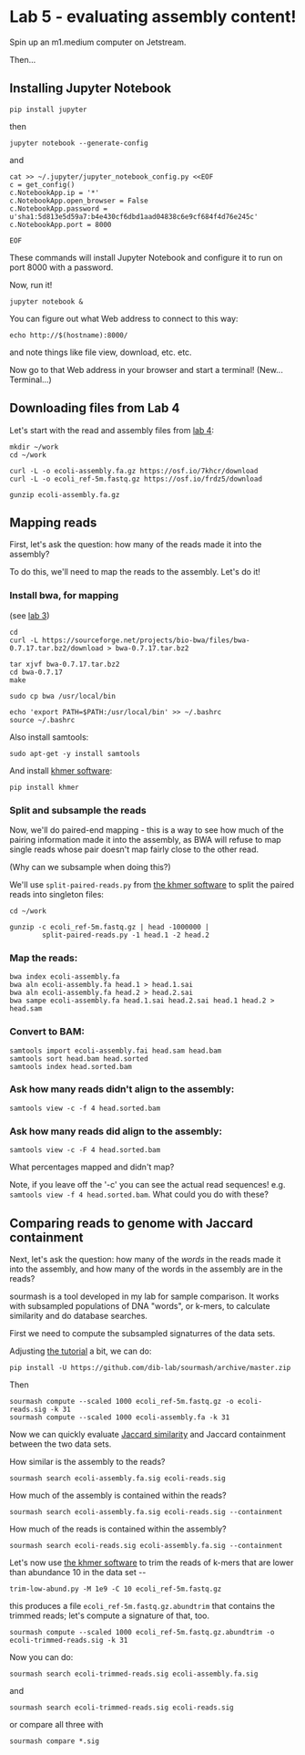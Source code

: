 # Lab 5 - evaluating assembly content!

Spin up an m1.medium computer on Jetstream.

Then...

## Installing Jupyter Notebook

```
pip install jupyter
```

then

```
jupyter notebook --generate-config
```

and

```
cat >> ~/.jupyter/jupyter_notebook_config.py <<EOF
c = get_config()
c.NotebookApp.ip = '*'
c.NotebookApp.open_browser = False
c.NotebookApp.password = u'sha1:5d813e5d59a7:b4e430cf6dbd1aad04838c6e9cf684f4d76e245c'
c.NotebookApp.port = 8000

EOF
```

These commands will install Jupyter Notebook and configure it to run on
port 8000 with a password.

Now, run it!

```
jupyter notebook &
```

You can figure out what Web address to connect to this way:
```
echo http://$(hostname):8000/
```

and note things like file view, download, etc. etc.

Now go to that Web address in your browser and start a terminal!
(New... Terminal...)

## Downloading files from Lab 4

Let's start with the read and assembly files from [lab 4](https://github.com/ngs-docs/2018-ggg201b/tree/master/lab4-assembly):

```
mkdir ~/work
cd ~/work

curl -L -o ecoli-assembly.fa.gz https://osf.io/7khcr/download
curl -L -o ecoli_ref-5m.fastq.gz https://osf.io/frdz5/download

gunzip ecoli-assembly.fa.gz
```

## Mapping reads

First, let's ask the question: how many of the reads made it into the
assembly?

To do this, we'll need to map the reads to the assembly. Let's do it!

### Install bwa, for mapping

(see [lab 3](https://github.com/ngs-docs/2018-ggg201b/tree/master/lab3-mapping-2))

```
cd
curl -L https://sourceforge.net/projects/bio-bwa/files/bwa-0.7.17.tar.bz2/download > bwa-0.7.17.tar.bz2

tar xjvf bwa-0.7.17.tar.bz2
cd bwa-0.7.17
make

sudo cp bwa /usr/local/bin
        
echo 'export PATH=$PATH:/usr/local/bin' >> ~/.bashrc
source ~/.bashrc
```

Also install samtools:

```
sudo apt-get -y install samtools
```

And install [khmer software](https://khmer.readthedocs.io/en/v2.1.2/user/install.html):

```
pip install khmer
```

### Split and subsample the reads

Now, we'll do paired-end mapping - this is a way to see how much of the
pairing information made it into the assembly, as BWA will refuse to
map single reads whose pair doesn't map fairly close to the other read.

(Why can we subsample when doing this?)

We'll use `split-paired-reads.py` from 
[the khmer software](https://khmer.readthedocs.io/en/v2.1.1/) to 
split the paired reads into singleton files:

```
cd ~/work

gunzip -c ecoli_ref-5m.fastq.gz | head -1000000 | 
        split-paired-reads.py -1 head.1 -2 head.2 
```
             
### Map the reads:

```
bwa index ecoli-assembly.fa 
bwa aln ecoli-assembly.fa head.1 > head.1.sai 
bwa aln ecoli-assembly.fa head.2 > head.2.sai 
bwa sampe ecoli-assembly.fa head.1.sai head.2.sai head.1 head.2 > head.sam
```
        
### Convert to BAM:

```
samtools import ecoli-assembly.fai head.sam head.bam
samtools sort head.bam head.sorted
samtools index head.sorted.bam
```

### Ask how many reads didn't align to the assembly:

```
samtools view -c -f 4 head.sorted.bam
```

### Ask how many reads **did** align to the assembly:

```
samtools view -c -F 4 head.sorted.bam
```

What percentages mapped and didn't map?

Note, if you leave off the '-c' you can see the actual read sequences!
e.g. `samtools view -f 4 head.sorted.bam`. What could you do with
these?

## Comparing reads to genome with Jaccard containment

Next, let's ask the question: how many of the *words* in the
reads made it into the assembly, and how many of the words in the
assembly are in the reads?

sourmash is a tool developed in my lab for sample comparison. It works
with subsampled populations of DNA "words", or k-mers, to calculate
similarity and do database searches.

First we need to compute the subsampled signaturres of the data sets.

Adjusting [the tutorial](https://sourmash.readthedocs.io/en/latest/tutorials.html) a bit, we can do:

```
pip install -U https://github.com/dib-lab/sourmash/archive/master.zip
```

Then

```
sourmash compute --scaled 1000 ecoli_ref-5m.fastq.gz -o ecoli-reads.sig -k 31
sourmash compute --scaled 1000 ecoli-assembly.fa -k 31
```

Now we can quickly evaluate
[Jaccard similarity](https://en.wikipedia.org/wiki/Jaccard_index) and
Jaccard containment between the two data sets.

How similar is the assembly to the reads?

```
sourmash search ecoli-assembly.fa.sig ecoli-reads.sig
```

How much of the assembly is contained within the reads?

```
sourmash search ecoli-assembly.fa.sig ecoli-reads.sig --containment
```

How much of the reads is contained within the assembly?
```
sourmash search ecoli-reads.sig ecoli-assembly.fa.sig --containment
```

Let's now use
[the khmer software](https://khmer.readthedocs.io/en/v2.1.1/) to trim
the reads of k-mers that are lower than abundance 10 in the data set --

```
trim-low-abund.py -M 1e9 -C 10 ecoli_ref-5m.fastq.gz
```

this produces a file `ecoli_ref-5m.fastq.gz.abundtrim` that contains the
trimmed reads; let's compute a signature of that, too.

```
sourmash compute --scaled 1000 ecoli_ref-5m.fastq.gz.abundtrim -o ecoli-trimmed-reads.sig -k 31
```

Now you can do:

```
sourmash search ecoli-trimmed-reads.sig ecoli-assembly.fa.sig
```

and

```
sourmash search ecoli-trimmed-reads.sig ecoli-reads.sig
```

or compare all three with

```
sourmash compare *.sig
```
